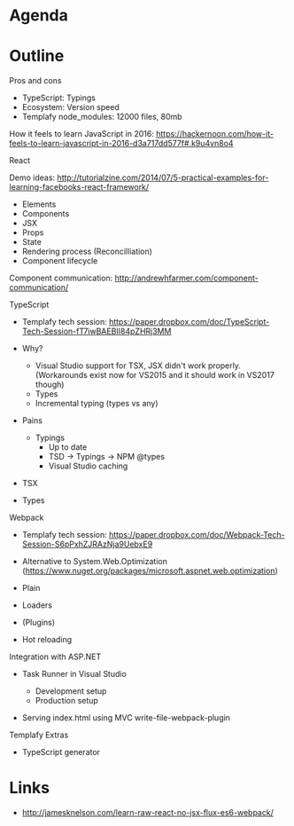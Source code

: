 # Agenda


# Outline


Pros and cons

- TypeScript: Typings
- Ecosystem: Version speed
- Templafy node_modules: 12000 files, 80mb

How it feels to learn JavaScript in 2016: https://hackernoon.com/how-it-feels-to-learn-javascript-in-2016-d3a717dd577f#.k9u4vn8o4

React

Demo ideas: http://tutorialzine.com/2014/07/5-practical-examples-for-learning-facebooks-react-framework/

- Elements
- Components
- JSX
- Props
- State
- Rendering process (Reconcilliation)
- Component lifecycle

Component communication: http://andrewhfarmer.com/component-communication/

TypeScript

- Templafy tech session: https://paper.dropbox.com/doc/TypeScript-Tech-Session-fT7iwBAEBII84pZHRj3MM

- Why? 
    - Visual Studio support for TSX, JSX didn't work properly. (Workarounds exist now for VS2015 and it should work in VS2017 though)
    - Types
    - Incremental typing (types vs any)

- Pains
    - Typings
        - Up to date
        - TSD -> Typings -> NPM @types
        - Visual Studio caching        

- TSX
- Types


Webpack

- Templafy tech session: https://paper.dropbox.com/doc/Webpack-Tech-Session-S6pPxhZJRAzNja9UebxE9

- Alternative to System.Web.Optimization (https://www.nuget.org/packages/microsoft.aspnet.web.optimization)

- Plain
- Loaders
- (Plugins)
- Hot reloading

Integration with ASP.NET

- Task Runner in Visual Studio
    - Development setup
    - Production setup

- Serving index.html using MVC write-file-webpack-plugin

Templafy Extras

- TypeScript generator



# Links

- http://jamesknelson.com/learn-raw-react-no-jsx-flux-es6-webpack/